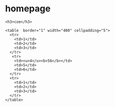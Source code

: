# homepage
<!DOCTYPE html>
<html>
<head>
   <meta/ charset="utf-8">
   <title>我的標題</title>
</head>
<body>
    
    <h3>coe</h3>
     
    <table  border="1" width="400" cellpadding="5">
	  <tr>
	    <td>1</td>
		<td>2</td>
		<td>3</td>
	  </tr> 
	   <tr>
	    <td><u>4</u><b>56</b></td>
		<td>5</td>
		<td>6</td>
	  </tr>
	  <tr>
	    <td>1</td>
		<td>2</td>
		<td>3</td>
	  </tr>
    </table>	
   
    
</body>
</html>
